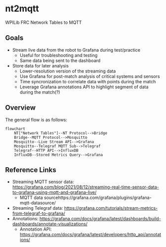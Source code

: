 # nt2mqtt
WPILib FRC Network Tables to MQTT

## Goals

- Stream live data from the robot to Grafana during test/practice
  - Useful for troubleshooting and testing
  - Same data being sent to the dashboard
- Store data for later analysis
  - Lower-resolution version of the streaming data
  - Use Grafana for post-match analysis of critical systems and sensors
  - Time syncronization to correlate data with points during the match
  - Leverage Grafana annotations API to highlight segment of data during the match(?)

## Overview

The general flow is as follows:

```mermaid
flowchart
    NT["Network Tables"]--NT Protocol-->Bridge
    Bridge--MQTT Protocol-->Mosquitto
    Mosquitto--Live Stream API-->Grafana
    Mosquitto--Telegraf MQTT Sub-->Telegraf
    Telegraf--HTTP API-->InfluxDB
    InfluxDB--Stored Metrics Query-->Grafana
```

## Reference Links

- Streaming MQTT sensor data: https://grafana.com/blog/2021/08/12/streaming-real-time-sensor-data-to-grafana-using-mqtt-and-grafana-live/
  - MQTT data sourcehttps://grafana.com/grafana/plugins/grafana-mqtt-datasource/
- Streaming Telegraf data: https://grafana.com/tutorials/stream-metrics-from-telegraf-to-grafana/
- Annotations: https://grafana.com/docs/grafana/latest/dashboards/build-dashboards/annotate-visualizations/
  - Annotation API: https://grafana.com/docs/grafana/latest/developers/http_api/annotations/
